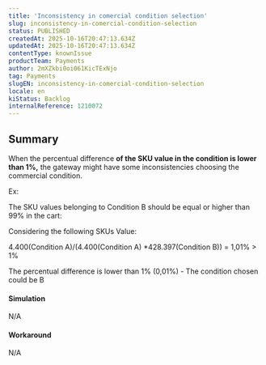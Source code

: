 ```yaml
---
title: 'Inconsistency in comercial condition selection'
slug: inconsistency-in-comercial-condition-selection
status: PUBLISHED
createdAt: 2025-10-16T20:47:13.634Z
updatedAt: 2025-10-16T20:47:13.634Z
contentType: knownIssue
productTeam: Payments
author: 2mXZkbi0oi061KicTExNjo
tag: Payments
slugEN: inconsistency-in-comercial-condition-selection
locale: en
kiStatus: Backlog
internalReference: 1210072
---
```


## Summary


When the percentual difference **of the SKU value in the condition is lower than 1%,** the gateway might have some inconsistencies choosing the commercial condition.

Ex:

The SKU values  belonging to Condition B should be equal or higher than 99% in the cart:

Considering the following SKUs Value:

4.400(Condition A)/(4.400(Condition A) *428.397(Condition B)) = 1,01% > 1%

The percentual difference is lower than 1% (0,01%) - The condition chosen could be B


#### Simulation


N/A


#### Workaround


N/A



